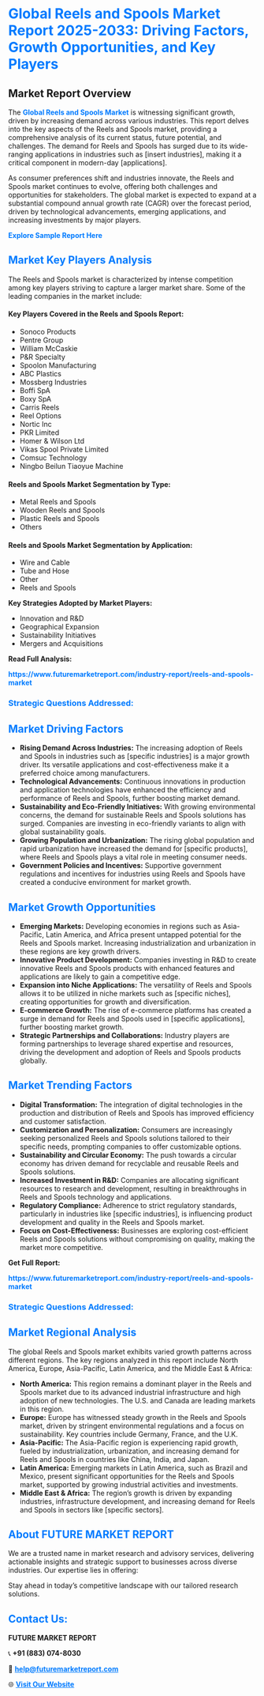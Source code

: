 <h1 style="color: #007BFF;">Global Reels and Spools Market Report 2025-2033: Driving Factors, Growth Opportunities, and Key Players</h1>

<section id="overview">
<h2>Market Report Overview</h2>
<p>The <a href="https://www.futuremarketreport.com/industry-report/reels-and-spools-market" style="color: #007BFF; text-decoration: none;"><strong>Global Reels and Spools Market</strong></a> is witnessing significant growth, driven by increasing demand across various industries. This report delves into the key aspects of the Reels and Spools market, providing a comprehensive analysis of its current status, future potential, and challenges. The demand for Reels and Spools has surged due to its wide-ranging applications in industries such as [insert industries], making it a critical component in modern-day [applications].</p>
<p>As consumer preferences shift and industries innovate, the Reels and Spools market continues to evolve, offering both challenges and opportunities for stakeholders. The global market is expected to expand at a substantial compound annual growth rate (CAGR) over the forecast period, driven by technological advancements, emerging applications, and increasing investments by major players.</p>
</section>

<section id="overview">
<p><a href="https://www.futuremarketreport.com/request-sample/reportId=116655" style="color: #007BFF; text-decoration: none;"><strong>Explore Sample Report Here</strong></a></p>
</section>

<section id="key-players">
<h2 style="color: #007BFF;">Market Key Players Analysis</h2>
<p>The Reels and Spools market is characterized by intense competition among key players striving to capture a larger market share. Some of the leading companies in the market include:</p>
<h4>Key Players Covered in the Reels and Spools Report:</h4>
<ul><li>Sonoco Products</li><li>Pentre Group</li><li>William McCaskie</li><li>P&amp;R Specialty</li><li>Spoolon Manufacturing</li><li>ABC Plastics</li><li>Mossberg Industries</li><li>Boffi SpA</li><li>Boxy SpA</li><li>Carris Reels</li><li>Reel Options</li><li>Nortic Inc</li><li>PKR Limited</li><li>Homer &amp; Wilson Ltd</li><li>Vikas Spool Private Limited</li><li>Comsuc Technology</li><li>Ningbo Beilun Tiaoyue Machine</li></ul>
<h4>Reels and Spools Market Segmentation by Type:</h4>
<ul><li>Metal Reels and Spools</li><li>Wooden Reels and Spools</li><li>Plastic Reels and Spools</li><li>Others</li></ul>

<h4>Reels and Spools Market Segmentation by Application:</h4>
<ul><li>Wire and Cable</li><li>Tube and Hose</li><li>Other</li><li>Reels and Spools</li></ul>
<p><strong>Key Strategies Adopted by Market Players:</strong></p>
<ul>
<li>Innovation and R&D</li>
<li>Geographical Expansion</li>
<li>Sustainability Initiatives</li>
<li>Mergers and Acquisitions</li>
</ul>
</section>

<section>
<p><strong>Read Full Analysis: </strong></p><a href="https://www.futuremarketreport.com/industry-report/reels-and-spools-market" style="color: #007BFF; text-decoration: none;"><strong>https://www.futuremarketreport.com/industry-report/reels-and-spools-market</strong></a>
<h3 style="color: #007BFF;">Strategic Questions Addressed:</h3>
</section>

<section id="driving-factors">
<h2 style="color: #007BFF;">Market Driving Factors</h2>
<ul>
<li><strong>Rising Demand Across Industries:</strong> The increasing adoption of Reels and Spools in industries such as [specific industries] is a major growth driver. Its versatile applications and cost-effectiveness make it a preferred choice among manufacturers.</li>
<li><strong>Technological Advancements:</strong> Continuous innovations in production and application technologies have enhanced the efficiency and performance of Reels and Spools, further boosting market demand.</li>
<li><strong>Sustainability and Eco-Friendly Initiatives:</strong> With growing environmental concerns, the demand for sustainable Reels and Spools solutions has surged. Companies are investing in eco-friendly variants to align with global sustainability goals.</li>
<li><strong>Growing Population and Urbanization:</strong> The rising global population and rapid urbanization have increased the demand for [specific products], where Reels and Spools plays a vital role in meeting consumer needs.</li>
<li><strong>Government Policies and Incentives:</strong> Supportive government regulations and incentives for industries using Reels and Spools have created a conducive environment for market growth.</li>
</ul>
</section>

<section id="growth-opportunities">
<h2 style="color: #007BFF;">Market Growth Opportunities</h2>
<ul>
<li><strong>Emerging Markets:</strong> Developing economies in regions such as Asia-Pacific, Latin America, and Africa present untapped potential for the Reels and Spools market. Increasing industrialization and urbanization in these regions are key growth drivers.</li>
<li><strong>Innovative Product Development:</strong> Companies investing in R&D to create innovative Reels and Spools products with enhanced features and applications are likely to gain a competitive edge.</li>
<li><strong>Expansion into Niche Applications:</strong> The versatility of Reels and Spools allows it to be utilized in niche markets such as [specific niches], creating opportunities for growth and diversification.</li>
<li><strong>E-commerce Growth:</strong> The rise of e-commerce platforms has created a surge in demand for Reels and Spools used in [specific applications], further boosting market growth.</li>
<li><strong>Strategic Partnerships and Collaborations:</strong> Industry players are forming partnerships to leverage shared expertise and resources, driving the development and adoption of Reels and Spools products globally.</li>
</ul>
</section>

<section id="trending-factors">
<h2 style="color: #007BFF;">Market Trending Factors</h2>
<ul>
<li><strong>Digital Transformation:</strong> The integration of digital technologies in the production and distribution of Reels and Spools has improved efficiency and customer satisfaction.</li>
<li><strong>Customization and Personalization:</strong> Consumers are increasingly seeking personalized Reels and Spools solutions tailored to their specific needs, prompting companies to offer customizable options.</li>
<li><strong>Sustainability and Circular Economy:</strong> The push towards a circular economy has driven demand for recyclable and reusable Reels and Spools solutions.</li>
<li><strong>Increased Investment in R&D:</strong> Companies are allocating significant resources to research and development, resulting in breakthroughs in Reels and Spools technology and applications.</li>
<li><strong>Regulatory Compliance:</strong> Adherence to strict regulatory standards, particularly in industries like [specific industries], is influencing product development and quality in the Reels and Spools market.</li>
<li><strong>Focus on Cost-Effectiveness:</strong> Businesses are exploring cost-efficient Reels and Spools solutions without compromising on quality, making the market more competitive.</li>
</ul>
</section>

<section>
<p><strong>Get Full Report: </strong></p><a href="https://www.futuremarketreport.com/industry-report/reels-and-spools-market" style="color: #007BFF; text-decoration: none;"><strong>https://www.futuremarketreport.com/industry-report/reels-and-spools-market</strong></a>
<h3 style="color: #007BFF;">Strategic Questions Addressed:</h3>
</section>


<section id="regional-analysis">
<h2 style="color: #007BFF;">Market Regional Analysis</h2>
<p>The global Reels and Spools market exhibits varied growth patterns across different regions. The key regions analyzed in this report include North America, Europe, Asia-Pacific, Latin America, and the Middle East & Africa:</p>
<ul>
<li><strong>North America:</strong> This region remains a dominant player in the Reels and Spools market due to its advanced industrial infrastructure and high adoption of new technologies. The U.S. and Canada are leading markets in this region.</li>
<li><strong>Europe:</strong> Europe has witnessed steady growth in the Reels and Spools market, driven by stringent environmental regulations and a focus on sustainability. Key countries include Germany, France, and the U.K.</li>
<li><strong>Asia-Pacific:</strong> The Asia-Pacific region is experiencing rapid growth, fueled by industrialization, urbanization, and increasing demand for Reels and Spools in countries like China, India, and Japan.</li>
<li><strong>Latin America:</strong> Emerging markets in Latin America, such as Brazil and Mexico, present significant opportunities for the Reels and Spools market, supported by growing industrial activities and investments.</li>
<li><strong>Middle East & Africa:</strong> The region’s growth is driven by expanding industries, infrastructure development, and increasing demand for Reels and Spools in sectors like [specific sectors].</li>
</ul>
</section>

<footer>
<h2 style="color: #007BFF;">About FUTURE MARKET REPORT</h2>
<p>We are a trusted name in market research and advisory services, delivering actionable insights and strategic support to businesses across diverse industries. Our expertise lies in offering:</p>

<p>Stay ahead in today’s competitive landscape with our tailored research solutions.</p>

<h2 style="color: #007BFF;">Contact Us:</h2>
<p><strong>FUTURE MARKET REPORT</strong></p>
<p>📞 <strong>+91 (883) 074-8030</strong></p>
<p>📧 <strong><a href="mailto:help@futuremarketreport.com" style="color: #007BFF;">help@futuremarketreport.com</a></strong></p>
<p>🌐 <strong><a href="https://www.futuremarketreport.com/" style="color: #007BFF;">Visit Our Website</a></strong></p>
</footer>